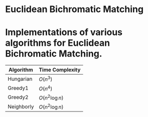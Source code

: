 # Euclidean Bichromatic Matching

# Implementations of various algorithms for Euclidean Bichromatic Matching.


| Algorithm | Time Complexity |
| --- | --- |
| Hungarian | $O(n^3)$ |
| Greedy1 | $O(n^4)$ |
| Greedy2 | $O(n^2 \log n)$|
| Neighborly | $O(n^2 \log n)$|

